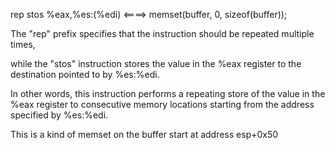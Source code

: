 

rep stos %eax,%es:(%edi)   <====> memset(buffer, 0, sizeof(buffer));

The "rep" prefix specifies that the instruction should be repeated multiple times,

while the "stos" instruction stores the value in the %eax register to the destination pointed to by %es:%edi.

In other words, this instruction performs a repeating store of the value in the %eax register 
to consecutive memory locations starting from the address specified by %es:%edi.

This is a kind of memset on the buffer start at address esp+0x50












